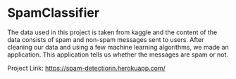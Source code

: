 # SpamClassifier


The data used in this project is taken from kaggle and the content of the data consists of spam and non-spam messages sent to users. After cleaning our data and using a few machine learning algorithms, we made an application. This application tells us whether the messages are spam or not.

Project Link: https://spam-detectionn.herokuapp.com/
